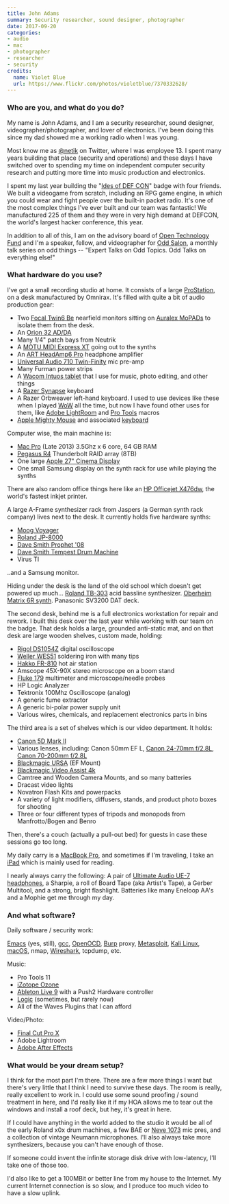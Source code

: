 ```yaml
---
title: John Adams
summary: Security researcher, sound designer, photographer
date: 2017-09-20
categories:
- audio
- mac
- photographer
- researcher
- security
credits:
  name: Violet Blue
  url: https://www.flickr.com/photos/violetblue/7370332628/
---
```


### Who are you, and what do you do?

My name is John Adams, and I am a security researcher, sound designer, videographer/photographer, and lover of electronics. I've been doing this since my dad showed me a working radio when I was young.

Most know me as [@netik](https://twitter.com/netik "John's Twitter account.") on Twitter, where I was employee 13. I spent many years building that place (security and operations) and these days I have switched over to spending my time on independent computer security research and putting more time into music production and electronics. 

I spent my last year building the "[Ides of DEF CON](https://dc25spqr.com/ "A hardware badge with radio and video game.")" badge with four friends. We built a videogame from scratch, including an RPG game engine, in which you could wear and fight people over the built-in packet radio. It's one of the most complex things I've ever built and our team was fantastic! We manufactured 225 of them and they were in very high demand at DEFCON, the world's largest hacker conference, this year. 

In addition to all of this, I am on the advisory board of [Open Technology Fund](https://www.opentech.fund/ "A group supporting Internet freedom projects.") and I'm a speaker, fellow, and videographer for [Odd Salon](https://www.oddsalon.com/ "A series of lectures in San Francisco."), a monthly talk series on odd things -- "Expert Talks on Odd Topics. Odd Talks on everything else!"

### What hardware do you use?

I've got a small recording studio at home. It consists of a large [ProStation][], on a desk manufactured by Omnirax. It's filled with quite a bit of audio production gear:

- Two [Focal Twin6 Be][twin6-be] nearfield monitors sitting on [Auralex MoPADs][mopad.2] to isolate them from the desk. 
- An [Orion 32 AD/DA][orion-32]
- Many 1/4" patch bays from Neutrik
- A [MOTU MIDI Express XT][midi-express-xt] going out to the synths
- An [ART HeadAmp6 Pro][headamp6-pro] headphone amplifier
- [Universal Audio 710 Twin-Finity][710-twin-finity] mic pre-amp
- Many Furman power strips
- A [Wacom Intuos tablet][intuos] that I use for music, photo editing, and other things
- A [Razer Synapse][synapse] keyboard
- A Razer Orbweaver left-hand keyboard. I used to use devices like these when I played [WoW][] all the time, but now I have found other uses for them, like [Adobe LightRoom][lightroom] and [Pro Tools][pro-tools] macros
- [Apple Mighty Mouse][mighty-mouse] and associated [keyboard][]

Computer wise, the main machine is:

- [Mac Pro][mac-pro] (Late 2013) 3.5Ghz x 6 core, 64 GB RAM
- [Pegasus R4][pegasus-r4] Thunderbolt RAID array (8TB)
- One large [Apple 27" Cinema Display][cinema-display]
- One small Samsung display on the synth rack for use while playing the synths
 
There are also random office things here like an [HP Officejet X476dw][officejet-pro-x476dw], the world's fastest inkjet printer.

A large A-Frame synthesizer rack from Jaspers (a German synth rack company) lives next to the desk. It currently holds five hardware synths:

- [Moog Voyager][voyager]
- [Roland JP-8000][jp-8000]
- [Dave Smith Prophet '08][prophet-08]
- [Dave Smith Tempest Drum Machine][tempest]
- Virus TI

..and a Samsung monitor.

Hiding under the desk is the land of the old school which doesn't get powered up much... [Roland TB-303][tb-303] acid bassline synthesizer. [Oberheim Matrix 6R synth][matrix-6r]. Panasonic SV3200 DAT deck.

The second desk, behind me is a full electronics workstation for repair and rework. I built this desk over the last year while working with our team on the badge. That desk holds a large, grounded anti-static mat, and on that desk are large wooden shelves, custom made, holding:

- [Rigol DS1054Z][ds1054z] digital oscilloscope
- [Weller WES51][wes51] soldering iron with many tips
- [Hakko FR-810][fr-810] hot air station
- Amscope 45X-90X stereo microscope on a boom stand
- [Fluke 179][179] multimeter and microscope/needle probes
- HP Logic Analyzer
- Tektronix 100Mhz Oscilloscope (analog)
- A generic fume extractor
- A generic bi-polar power supply unit
- Various wires, chemicals, and replacement electronics parts in bins

The third area is a set of shelves which is our video department. It holds:

- [Canon 5D Mark II][eos-5d-mark-ii]
- Various lenses, including: Canon 50mm EF L, [Canon 24-70mm f/2.8L][ef-24-70mm-f2.8l-usm], [Canon 70-200mm f/2.8L][70-200mm-ex-dg]
- [Blackmagic URSA][ursa] (EF Mount)
- [Blackmagic Video Assist 4k][video-assist-4k]
- Camtree and Wooden Camera Mounts, and so many batteries
- Dracast video lights
- Novatron Flash Kits and powerpacks
- A variety of light modifiers, diffusers, stands, and product photo boxes for shooting
- Three or four different types of tripods and monopods from Manfrotto/Bogen and Benro

Then, there's a couch (actually a pull-out bed) for guests in case these sessions go too long. 

My daily carry is a [MacBook Pro][macbook-pro], and sometimes if I'm traveling, I take an [iPad][] which is mainly used for reading. 

I nearly always carry the following: A pair of [Ultimate Audio UE-7 headphones][ue-7-pro], a Sharpie, a roll of Board Tape (aka Artist's Tape), a Gerber Multitool, and a strong, bright flashlight. Batteries like many Eneloop AA's and a Mophie get me through my day.

### And what software?

Daily software / security work:

[Emacs][] (yes, still), [gcc][], [OpenOCD][], [Burp][] proxy, [Metasploit][], [Kali Linux][kali], [macOS][], nmap, [Wireshark][], tcpdump, etc. 

Music:

- Pro Tools 11
- [iZotope Ozone][ozone]
- [Ableton Live 9][live] with a Push2 Hardware controller
- [Logic][] (sometimes, but rarely now)
- All of the Waves Plugins that I can afford

Video/Photo:

- [Final Cut Pro X][final-cut-pro-x]
- Adobe Lightroom
- [Adobe After Effects][after-effects]

### What would be your dream setup?

I think for the most part I'm there. There are a few more things I want but there's very little that I think I need to survive these days. The room is really, really excellent to work in. I could use some sound proofing / sound treatment in here, and I'd really like it if my HOA allows me to tear out the windows and install a roof deck, but hey, it's great in here.

If I could have anything in the world added to the studio it would be all of the early Roland x0x drum machines, a few BAE or [Neve 1073][1073-console-module] mic pres, and a collection of vintage Neumann microphones. I'll also always take more synthesizers, because you can't have enough of those. 

If someone could invent the infinite storage disk drive with low-latency, I'll take one of those too.

I'd also like to get a 100MBit or better line from my house to the Internet. My current Internet connection is so slow, and I produce too much video to have a slow uplink.

[1073-console-module]: https://en.wikipedia.org/wiki/Neve_Electronics#Neve_1073_Console_Module "A preamp."
[179]: https://www.fluke.com/en-us/products/digital-multimeters/fluke-179-digital-multimeter.html "A digital multimeter."
[70-200mm-ex-dg]: https://www.sigmaphoto.com/apo-70-200mm-f2-8-ex-dg-os-hsm "A telephoto zoom lens."
[710-twin-finity]: https://www.uaudio.com/hardware/mic-preamps/710-twin-finity.html "A microphone preamp."
[after-effects]: https://www.adobe.com/products/aftereffects.html "Motion graphics and video editing software."
[burp]: https://portswigger.net/burp/ "Software for vulnerability scanning and traffic interception."
[cinema-display]: https://en.wikipedia.org/wiki/Apple_Cinema_Display "An LCD display."
[ds1054z]: https://www.amazon.com/Rigol-DS1054Z-Digital-Oscilloscope-Channels/dp/B012938E76 "A digital oscilloscope."
[ef-24-70mm-f2.8l-usm]: http://usa.canon.com/cusa/consumer/products/cameras/ef_lens_lineup/ef_24_70mm_f_2_8l_usm "A zoom lens for cameras."
[emacs]: http://www.gnu.org/software/emacs/ "A free open-source text editor."
[eos-5d-mark-ii]: https://www.usa.canon.com/cusa/support/consumer/eos_slr_camera_systems/eos_digital_slr_cameras/eos_5d_mark_ii "A 21 megapixel DSLR."
[final-cut-pro-x]: https://en.wikipedia.org/wiki/Final_Cut_Pro_X "A nonlinear video editor."
[fr-810]: https://www.amazon.com/Hakko-FR-810-Hot-Rework-Station/dp/B00P6MLKEC "A hot air station."
[gcc]: http://gcc.gnu.org/ "Code compiler frontends."
[headamp6-pro]: http://artproaudio.com/headphone_amps/product/headamp6_pro/ "A six-channel headphone amplifier."
[intuos]: https://www.wacom.com/en-us/products/pen-tablets/intuos "A pen tablet."
[ipad]: https://www.apple.com/ipad/ "A tablet device."
[jp-8000]: https://en.wikipedia.org/wiki/Roland_JP-8000 "An analog synth."
[kali]: https://www.kali.org/ "A security-focused Linux distribution."
[keyboard]: https://www.apple.com/keyboard/ "The keyboard."
[lightroom]: https://www.adobe.com/products/photoshop-lightroom.html "Photo management and editing software."
[live]: https://www.ableton.com/en/live/ "Musical creation software."
[logic]: https://www.saleae.com/logic/ "A hardware debugger."
[mac-pro]: https://www.apple.com/mac-pro/ "The Intel-based Mac tower computer."
[macbook-pro]: https://www.apple.com/macbook-pro/ "A laptop."
[macos]: https://en.wikipedia.org/wiki/MacOS "An operating system for Mac hardware."
[matrix-6r]: http://www.vintagesynth.com/oberheim/mat6.php "A synth."
[metasploit]: https://www.metasploit.com "Penetration testing software."
[midi-express-xt]: http://www.motu.com/products/midi/xpressxt_usb "An 8/8 MIDI interface."
[mighty-mouse]: https://en.wikipedia.org/wiki/Apple_Mighty_Mouse "A wireless mouse."
[mopad.2]: https://www.amazon.com/Auralex-Acoustics-Acoustic-Isolation-Charcoal/dp/B0002D0B4K "Acoustic isolating pads."
[officejet-pro-x476dw]: http://store.hp.com/us/en/pdp/hp-officejet-pro-x476dw-multifunction-printer "A multi-function printer."
[openocd]: http://openocd.org/ "Open-source software for on-chip debugging."
[orion-32]: https://en.antelopeaudio.com/products/orion-32/ "A multi-Channel AD/DA converter."
[ozone]: https://www.izotope.com/en/products/master-and-deliver/ozone.html "A mastering system plugin."
[pegasus-r4]: https://www.amazon.com/Promise-Technology-Enclosure-Product-PR401US/dp/B0055SE076 "A RAID enclosure."
[pro-tools]: https://www.avid.com/US/products/Pro-Tools-8-Software "Audio editing and processing software."
[prophet-08]: https://en.wikipedia.org/wiki/Prophet_%2708 "A polyphonic analog synth."
[prostation]: https://omnirax.com/technical/products/prostation/ "An audio workstation."
[synapse]: https://www.razerzone.com/synapse "Mouse/keyboard configuration software."
[tb-303]: https://en.wikipedia.org/wiki/Roland_TB-303 "A bass synth."
[tempest]: https://www.amazon.com/Dave-Smith-Instruments-DSI-3000-Tempest/dp/B004JEB08O "An analog drum machine."
[twin6-be]: https://www.focal.com/en/us/monitoring-speakers/sm6/twin6-be "Three-way monitor speakers."
[ue-7-pro]: http://pro.ultimateears.com/ue-7-pro "In-ear headphones."
[ursa]: https://en.wikipedia.org/wiki/Blackmagic_URSA "A digtial movie camera."
[video-assist-4k]: https://www.blackmagicdesign.com/products/blackmagicvideoassist "A monitoring and recording device."
[voyager]: https://en.wikipedia.org/wiki/Minimoog_Voyager "An analog synth."
[wes51]: https://www.amazon.com/Weller-WES51-Analog-Soldering-Station/dp/B000BRC2XU "A soldering station."
[wireshark]: https://www.wireshark.org/ "A network protocol analyser."
[wow]: http://us.battle.net/wow/en/ "A fantasy MMORPG."
